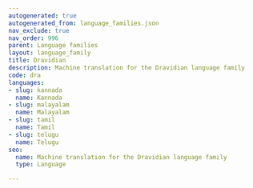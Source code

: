 ```yaml
---
autogenerated: true
autogenerated_from: language_families.json
nav_exclude: true
nav_order: 996
parent: Language families
layout: language_family
title: Dravidian
description: Machine translation for the Dravidian language family
code: dra
languages:
- slug: kannada
  name: Kannada
- slug: malayalam
  name: Malayalam
- slug: tamil
  name: Tamil
- slug: telugu
  name: Telugu
seo:
  name: Machine translation for the Dravidian language family
  type: Language

---
```



